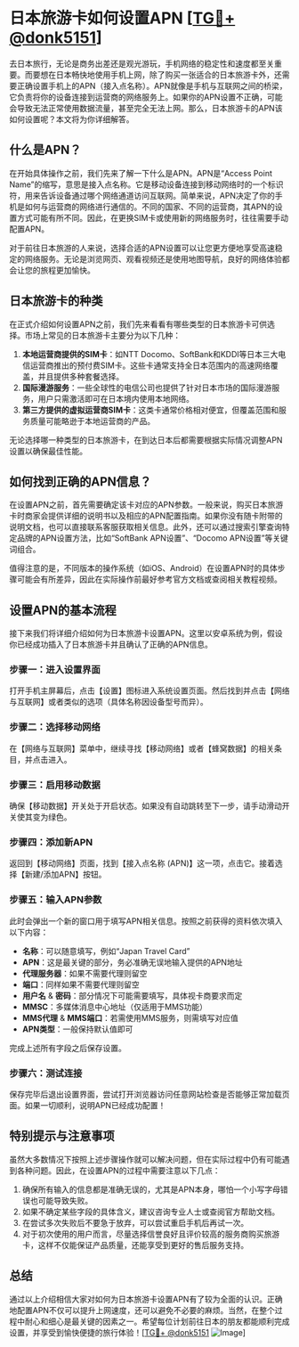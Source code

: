 # 日本旅游卡如何设置APN [[TG💪+ @donk5151](https://t.me/s/donk5151)]

去日本旅行，无论是商务出差还是观光游玩，手机网络的稳定性和速度都至关重要。而要想在日本畅快地使用手机上网，除了购买一张适合的日本旅游卡外，还需要正确设置手机上的APN（接入点名称）。APN就像是手机与互联网之间的桥梁，它负责将你的设备连接到运营商的网络服务上。如果你的APN设置不正确，可能会导致无法正常使用数据流量，甚至完全无法上网。那么，日本旅游卡的APN该如何设置呢？本文将为你详细解答。

## 什么是APN？

在开始具体操作之前，我们先来了解一下什么是APN。APN是“Access Point Name”的缩写，意思是接入点名称。它是移动设备连接到移动网络时的一个标识符，用来告诉设备通过哪个网络通道访问互联网。简单来说，APN决定了你的手机是如何与运营商的网络进行通信的。不同的国家、不同的运营商，其APN的设置方式可能有所不同。因此，在更换SIM卡或使用新的网络服务时，往往需要手动配置APN。

对于前往日本旅游的人来说，选择合适的APN设置可以让您更方便地享受高速稳定的网络服务。无论是浏览网页、观看视频还是使用地图导航，良好的网络体验都会让您的旅程更加愉快。

## 日本旅游卡的种类

在正式介绍如何设置APN之前，我们先来看看有哪些类型的日本旅游卡可供选择。市场上常见的日本旅游卡主要分为以下几种：

1. **本地运营商提供的SIM卡**：如NTT Docomo、SoftBank和KDDI等日本三大电信运营商推出的预付费SIM卡。这些卡通常支持全日本范围内的高速网络覆盖，并且提供多种套餐选择。
2. **国际漫游服务**：一些全球性的电信公司也提供了针对日本市场的国际漫游服务，用户只需激活即可在日本境内使用本地网络。
3. **第三方提供的虚拟运营商SIM卡**：这类卡通常价格相对便宜，但覆盖范围和服务质量可能略逊于本地运营商的产品。

无论选择哪一种类型的日本旅游卡，在到达日本后都需要根据实际情况调整APN设置以确保最佳性能。

## 如何找到正确的APN信息？

在设置APN之前，首先需要确定该卡对应的APN参数。一般来说，购买日本旅游卡时商家会提供详细的说明书以及相应的APN配置指南。如果你没有随卡附带的说明文档，也可以直接联系客服获取相关信息。此外，还可以通过搜索引擎查询特定品牌的APN设置方法，比如“SoftBank APN设置”、“Docomo APN设置”等关键词组合。

值得注意的是，不同版本的操作系统（如iOS、Android）在设置APN时的具体步骤可能会有所差异，因此在实际操作前最好参考官方文档或查阅相关教程视频。

## 设置APN的基本流程

接下来我们将详细介绍如何为日本旅游卡设置APN。这里以安卓系统为例，假设你已经成功插入了日本旅游卡并且确认了正确的APN信息。

### 步骤一：进入设置界面
打开手机主屏幕后，点击【设置】图标进入系统设置页面。然后找到并点击【网络与互联网】或者类似的选项（具体名称因设备型号而异）。

### 步骤二：选择移动网络
在【网络与互联网】菜单中，继续寻找【移动网络】或者【蜂窝数据】的相关条目，并点击进入。

### 步骤三：启用移动数据
确保【移动数据】开关处于开启状态。如果没有自动跳转至下一步，请手动滑动开关使其变为绿色。

### 步骤四：添加新APN
返回到【移动网络】页面，找到【接入点名称 (APN)】这一项，点击它。接着选择【新建/添加APN】按钮。

### 步骤五：输入APN参数
此时会弹出一个新的窗口用于填写APN相关信息。按照之前获得的资料依次填入以下内容：
- **名称**：可以随意填写，例如“Japan Travel Card”
- **APN**：这是最关键的部分，务必准确无误地输入提供的APN地址
- **代理服务器**：如果不需要代理则留空
- **端口**：同样如果不需要代理则留空
- **用户名** & **密码**：部分情况下可能需要填写，具体视卡商要求而定
- **MMSC**：多媒体消息中心地址（仅适用于MMS功能）
- **MMS代理** & **MMS端口**：若需使用MMS服务，则需填写对应值
- **APN类型**：一般保持默认值即可

完成上述所有字段之后保存设置。

### 步骤六：测试连接
保存完毕后退出设置界面，尝试打开浏览器访问任意网站检查是否能够正常加载页面。如果一切顺利，说明APN已经成功配置！

## 特别提示与注意事项

虽然大多数情况下按照上述步骤操作就可以解决问题，但在实际过程中仍有可能遇到各种问题。因此，在设置APN的过程中需要注意以下几点：

1. 确保所有输入的信息都是准确无误的，尤其是APN本身，哪怕一个小写字母错误也可能导致失败。
2. 如果不确定某些字段的具体含义，建议咨询专业人士或查阅官方帮助文档。
3. 在尝试多次失败后不要急于放弃，可以尝试重启手机后再试一次。
4. 对于初次使用的用户而言，尽量选择信誉良好且评价较高的服务商购买旅游卡，这样不仅能保证产品质量，还能享受到更好的售后服务支持。

## 总结

通过以上介绍相信大家对如何为日本旅游卡设置APN有了较为全面的认识。正确地配置APN不仅可以提升上网速度，还可以避免不必要的麻烦。当然，在整个过程中耐心和细心是最关键的因素之一。希望每位计划前往日本的朋友都能顺利完成设置，并享受到愉快便捷的旅行体验！[[TG💪+ @donk5151](https://t.me/s/donk5151) ![Image](https://i.postimg.cc/rwNCRYN7/Snipaste-2025-04-30-17-27-05.png)]